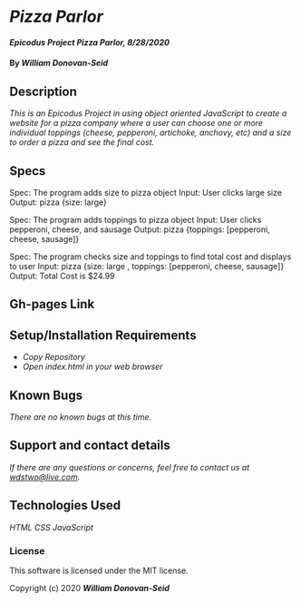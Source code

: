 # _Pizza Parlor_

#### _Epicodus Project Pizza Parlor, 8/28/2020_

#### By _**William Donovan-Seid**_

## Description

_This is an Epicodus Project in using object oriented JavaScript to create a website for a pizza company where a user can choose one or more individual toppings (cheese, pepperoni, artichoke, anchovy, etc) and a size to order a pizza and see the final cost._

## Specs

Spec: The program adds size to pizza object
Input: User clicks large size
Output: pizza {size: large}

Spec: The program adds toppings to pizza object
Input: User clicks pepperoni, cheese, and sausage
Output: pizza {toppings: [pepperoni, cheese, sausage]}

Spec: The program checks size and toppings to find total cost and displays to user
Input: pizza {size: large , toppings: [pepperoni, cheese, sausage]}
Output: Total Cost is $24.99

## Gh-pages Link



## Setup/Installation Requirements

* _Copy Repository_
* _Open index.html in your web browser_

## Known Bugs

_There are no known bugs at this time._

## Support and contact details

_If there are any questions or concerns, feel free to contact us at wdstwo@live.com._

## Technologies Used

_HTML_
_CSS_
_JavaScript_

### License

This software is licensed under the MIT license.

Copyright (c) 2020 **_William Donovan-Seid_**